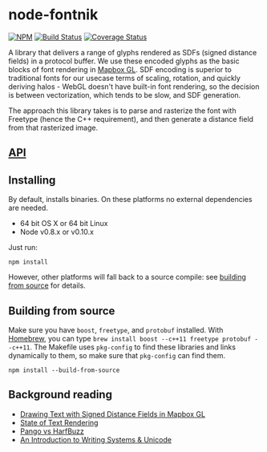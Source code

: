 # node-fontnik

[![NPM](https://nodei.co/npm/fontnik.png?compact=true)](https://nodei.co/npm/fontnik/)
[![Build Status](https://travis-ci.org/mapbox/node-fontnik.svg?branch=master)](https://travis-ci.org/mapbox/node-fontnik)
[![Coverage Status](https://coveralls.io/repos/mapbox/node-fontnik/badge.svg?branch=coverage)](https://coveralls.io/r/mapbox/node-fontnik?branch=coverage)

A library that delivers a range of glyphs rendered as SDFs (signed distance fields) in a protocol buffer. We use these encoded glyphs as the basic blocks of font rendering in [Mapbox GL](https://github.com/mapbox/mapbox-gl-js). SDF encoding is superior to traditional fonts for our usecase terms of scaling, rotation, and quickly deriving halos - WebGL doesn't have built-in font rendering, so the decision is between vectorization, which tends to be slow, and SDF generation.

The approach this library takes is to parse and rasterize the font with Freetype (hence the C++ requirement), and then generate a distance field from that rasterized image.

## [API](API.md)

## Installing

By default, installs binaries. On these platforms no external dependencies are needed.

- 64 bit OS X or 64 bit Linux
- Node v0.8.x or v0.10.x

Just run:

```
npm install
```

However, other platforms will fall back to a source compile: see [building from source](#building-from-source) for details.

## Building from source

Make sure you have `boost`, `freetype`, and `protobuf` installed. With [Homebrew](http://brew.sh/), you can
type `brew install boost --c++11 freetype protobuf --c++11`. The Makefile uses `pkg-config` to find these
libraries and links dynamically to them, so make sure that `pkg-config` can find
them.

```
npm install --build-from-source
```

## Background reading
- [Drawing Text with Signed Distance Fields in Mapbox GL](https://www.mapbox.com/blog/text-signed-distance-fields/)
- [State of Text Rendering](http://behdad.org/text/)
- [Pango vs HarfBuzz](http://mces.blogspot.com/2009/11/pango-vs-harfbuzz.html)
- [An Introduction to Writing Systems & Unicode](http://rishida.net/docs/unicode-tutorial/)
